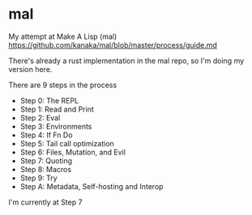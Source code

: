 # mal
My attempt at Make A Lisp (mal) https://github.com/kanaka/mal/blob/master/process/guide.md


There's already a rust implementation in the mal repo, so I'm doing my version here.

There are 9 steps in the process

- Step 0: The REPL
- Step 1: Read and Print
- Step 2: Eval
- Step 3: Environments
- Step 4: If Fn Do
- Step 5: Tail call optimization
- Step 6: Files, Mutation, and Evil
- Step 7: Quoting
- Step 8: Macros
- Step 9: Try
- Step A: Metadata, Self-hosting and Interop

I'm currently at Step 7
